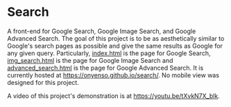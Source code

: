# Search
A front-end for Google Search, Google Image Search, and Google Advanced Search. The goal of this project is to be as aesthetically similar to
Google's search pages as possible and give the same results as Google for any given query. Particularly, [index.html](/index.html) is the page
for Google Search, [img_search.html](/img_search.html) is the page for Google Image Search and [advanced_search.html](/advanced_search.html) is
the page for Google Advanced Search. It is currently hosted at https://onyenso.github.io/search/. No mobile view was designed for this project.

A video of this project's demonstration is at https://youtu.be/tXvkN7X_blk.
